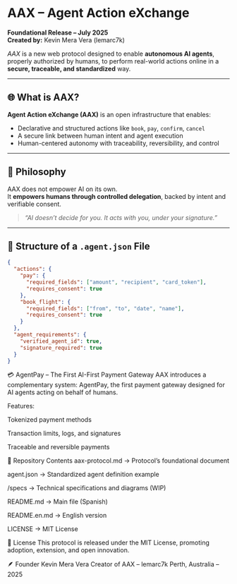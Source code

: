 # AAX – Agent Action eXchange

**Foundational Release – July 2025**  
**Created by:** Kevin Mera Vera (lemarc7k)

_AAX_ is a new web protocol designed to enable **autonomous AI agents**, properly authorized by humans, to perform real-world actions online in a **secure, traceable, and standardized** way.

---

## 🌐 What is AAX?

**Agent Action eXchange (AAX)** is an open infrastructure that enables:

- Declarative and structured actions like `book`, `pay`, `confirm`, `cancel`
- A secure link between human intent and agent execution
- Human-centered autonomy with traceability, reversibility, and control

---

## 🔐 Philosophy

AAX does not empower AI on its own.  
It **empowers humans through controlled delegation**, backed by intent and verifiable consent.

> _“AI doesn’t decide for you. It acts with you, under your signature.”_

---

## 📄 Structure of a `.agent.json` File

```json
{
  "actions": {
    "pay": {
      "required_fields": ["amount", "recipient", "card_token"],
      "requires_consent": true
    },
    "book_flight": {
      "required_fields": ["from", "to", "date", "name"],
      "requires_consent": true
    }
  },
  "agent_requirements": {
    "verified_agent_id": true,
    "signature_required": true
  }
}
```

💳 AgentPay – The First AI-First Payment Gateway
AAX introduces a complementary system:
AgentPay, the first payment gateway designed for AI agents acting on behalf of humans.

Features:

Tokenized payment methods

Transaction limits, logs, and signatures

Traceable and reversible payments

📁 Repository Contents
aax-protocol.md → Protocol’s foundational document

agent.json → Standardized agent definition example

/specs → Technical specifications and diagrams (WIP)

README.md → Main file (Spanish)

README.en.md → English version

LICENSE → MIT License

📖 License
This protocol is released under the MIT License, promoting adoption, extension, and open innovation.

🪶 Founder
Kevin Mera Vera
Creator of AAX – lemarc7k
Perth, Australia – 2025
